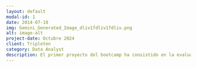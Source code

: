 ```yaml
---
layout: default
modal-id: 1
date: 2014-07-18
img: Gemini_Generated_Image_dliv1fdliv1fdliv.png
alt: image-alt
project-date: Octubre 2024
client: Tripleten
category: Data Analyst
description: El primer proyecto del bootcamp ha consistido en la evaluación de la calidad de datos. Se ha centrado en el análisis profundo de las características de los datos para su modificación. El lenguaje utilizado ha sido python, sin importar librerías y utilizando el motro jupyter notebook. Los métodos utilizados fueron strip, replace, sum, int, split, print, fstrings, pop, insert.
---
```

